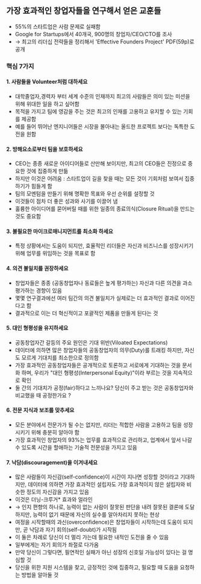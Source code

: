 ## 가장 효과적인 창업자들을 연구해서 얻은 교훈들
- 55%의 스타트업은 사람 문제로 실패함
- Google for Startups에서 40개국, 900명의 창업자/CEO/CTO를 조사
- → 최고의 리더십 전략들을 정리해서 'Effective Founders Project' PDF(59p)로 공개

### 핵심 7가지

#### 1. 사람들을 Volunteer처럼 대하세요
- 대학졸업자,경력자 부터 세계 수준의 인재까지 최고의 사람들은 의미 있는 미션을 위해 위대한 일을 하고 싶어함
- 목적을 가지고 팀에 영감을 주는 것은 최고의 인재를 고용하고 유지할 수 있는 기회를 제공함
- 예를 들어 뛰어난 엔지니어들은 시장을 몰아내는 올드한 프로젝트 보다는 독특한 도전을 원함

#### 2. 방해요소로부터 팀을 보호하세요
- CEO는 종종 새로운 아이디어들로 산만해 보이지만, 최고의 CEO들은 진정으로 중요한 것에 집중하게 만듦
- 하지만 이것은 어려움 : 스타트업이 길을 찾을 때는 모든 것이 기회처럼 보여서 집중하기가 힘들게 함
- 팀의 모멘텀을 만들기 위해 명확한 목표와 우선 순위를 설정할 것
- 이것들이 점차 더 좋은 성과와 사기를 이끌어 냄
- 훌륭한 아이디어를 묻어버릴 때를 위한 일종의 종료의식(Closure Ritual)을 만드는 것도 중요함

#### 3. 불필요한 마이크로매니지먼트를 최소화 하세요
- 특정 상황에서는 도움이 되지만, 효율적인 리더들은 자신과 비즈니스를 성장시키기 위해 업무를 위임하는 것을 목표로 함

#### 4. 의견 불일치를 권장하세요
- 창업자들은 종종 (공동창업자나 동료들은 높게 평가하는) 자신과 다른 의견을 과소 평가하는 경향이 있음
- 몇몇 연구결과에선 여러 팀간의 의견 불일치가 실제로는 더 효과적인 결과로 이어진다고 함
- 결과적으로 이는 더 혁신적이고 포괄적인 제품을 만들게 된다는 것

#### 5. 대인 형평성을 유지하세요
- 공동창업자간 갈등의 주요 원인은 기대 위반(Viloated Expectations)
- 데이터에 의하면 많은 창업자들의 공동창업자의 의무(Duty)를 트래킹 하지만, 자신도 모르게 기대치를 최소한으로 정의함
- 가장 효과적인 공동창업자들은 공개적으로 토론하고 서로에게 기대하는 것을 문서화 하며, 우리가 "대인 형평성(Interpersonal Equity)"이라 부르는 것을 지속적으로 확인
- 둘 간의 기대치가 공정(fair)하다고 느끼나요? 당신이 주고 받는 것은 공동창업자와 비교했을 때 공정한가요 ?

#### 6. 전문 지식과 보조를 맞추세요
- 모든 분야에서 전문가가 될 수는 없지만, 리더는 적합한 사람을 고용하고 팀을 성장시키기 위해 충분히 알아야 함
- 가장 효과적인 창업자의 93%는 업무를 효과적으로 관리하고, 업계에서 앞서 나갈수 있도록 시간을 할애하는 기술적 전문성을 가지고 있음

#### 7. 낙담(discouragement)을 이겨내세요
- 많은 사람들이 자신감(self-confidence)이 시간이 지나면 성장할 것이라고 기대하지만, 데이터에 의하면 가장 효과적인 설립자도 가장 효과적이지 않은 설립자와 비슷한 정도의 자신감을 가지고 있음
- 이것은 더닝-크루거* 효과와 얼라인
- → 인지 편향의 하나로, 능력이 없는 사람이 잘못된 판단을 내려 잘못된 결론에 도달하지만, 능력이 없기 때문에 자신의 실수를 알아차리지 못하는 현상
- 여정을 시작할때의 과신(overconfidence)은 창업자들이 시작하는데 도움이 되지만, 곧 낙담과 자기 회의(self-doubt)가 시작됨
- 이 둘은 차례로 당신이 더 멀리 가는데 필요한 내적인 도전을 줄 수 있음
- 일부에게는 자기 회의가 좌절로 다가옴
- 만약 당신이 그렇다면, 필연적인 실패가 아닌 성장의 신호일 가능성이 있다는 걸 명심할 것
- 당신을 위한 지원 시스템을 찾고, 긍정적인 것에 집중하고, 필요할 때 도움을 요청하는 방법을 알아둘 것

